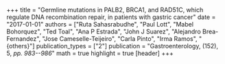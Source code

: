+++
title = "Germline mutations in PALB2, BRCA1, and RAD51C, which regulate DNA recombination repair, in patients with gastric cancer"
date = "2017-01-01"
authors = ["Ruta Sahasrabudhe", "Paul Lott", "Mabel Bohorquez", "Ted Toal", "Ana P Estrada", "John J Suarez", "Alejandro Brea-Fernandez", "Jose Cameselle-Teijeiro", "Carla Pinto", "Irma Ramos", "{others}"]
publication_types = ["2"]
publication = "Gastroenterology, (152), 5, _pp. 983--986_"
math = true
highlight = true
[header]
+++
